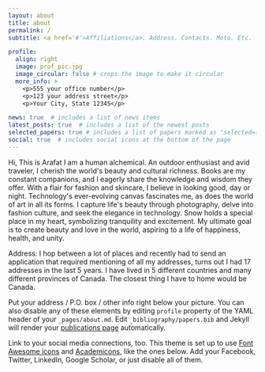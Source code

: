 ```yaml
---
layout: about
title: about
permalink: /
subtitle: <a href='#'>Affiliations</a>. Address. Contacts. Moto. Etc.

profile:
  align: right
  image: prof_pic.jpg
  image_circular: false # crops the image to make it circular
  more_info: >
    <p>555 your office number</p>
    <p>123 your address street</p>
    <p>Your City, State 12345</p>

news: true  # includes a list of news items
latest_posts: true  # includes a list of the newest posts
selected_papers: true # includes a list of papers marked as "selected={true}"
social: true  # includes social icons at the bottom of the page
---
```


Hi,
This is Arafat I am a human alchemical. An outdoor enthusiast and avid traveler, I cherish the world's beauty and cultural richness. Books are my constant companions, and I eagerly share the knowledge and wisdom they offer. With a flair for fashion and skincare, I believe in looking good, day or night. Technology's ever-evolving canvas fascinates me, as does the world of art in all its forms. I capture life's beauty through photography, delve into fashion culture, and seek the elegance in technology. Snow holds a special place in my heart, symbolizing tranquility and excitement. My ultimate goal is to create beauty and love in the world, aspiring to a life of happiness, health, and unity.


Address:
I hop between a lot of places and recently had to send an application that required mentioning of all my addresses, turns out I had 17 addresses in the last 5 years. I have lived in 5 different countries and many different provinces of Canada. The closest thing I have to home would be Canada. 

Put your address / P.O. box / other info right below your picture. You can also disable any of these elements by editing `profile` property of the YAML header of your `_pages/about.md`. Edit `_bibliography/papers.bib` and Jekyll will render your [publications page](/al-folio/publications/) automatically.

Link to your social media connections, too. This theme is set up to use [Font Awesome icons](http://fortawesome.github.io/Font-Awesome/) and [Academicons](https://jpswalsh.github.io/academicons/), like the ones below. Add your Facebook, Twitter, LinkedIn, Google Scholar, or just disable all of them.
